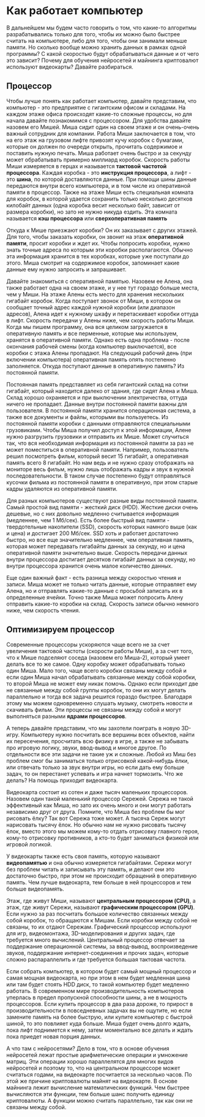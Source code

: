 # Как работает компьютер

В дальнейшем мы будем часто говорить о том, что какие-то алгоритмы разрабатывались только для того, чтобы их можно было быстрее считать на компьютере, либо для того, чтобы они занимали меньше памяти. Но сколько вообще можно хранить данных в рамках одной программы? С какой скоростью будут обрабатываться данные и от чего это зависит? Почему для обучения нейросетей и майнинга криптовалют используют видеокарты? Давайте разбираться.

## Процессор

Чтобы лучше понять как работает компьютер, давайте представим, что компьютер - это предприятие с гигантским офисом и складами. На каждом этаже офиса происходят какие-то сложные процессы, но для начала давайте познакомимся с процессором. Для удобства давайте назовем его Мишей. Миша сидит один на своем этаже и он очень-очень важный сотрудник для компании. Работа Миши заключается в том, что на его этаж на грузовом лифте привозят кучу коробок с бумагами, которые он должен по очереди открыть, прочитать содержимое и поставить нужную печать. Миша работает очень быстро и за секунду может обрабатывать примерно миллиард коробок. Скорость работы Миши измеряется в герцах и называется **тактовой частотой процессора**. Каждая коробка - это **инструкция процессора**, а лифт - это **шина**, по которой доставляются данные. При помощи шины данные передаются внутри всего компьютера, и в том числе из оперативной памяти в процессор. Также на этаже Миши есть специальная комната для коробок, в которой удается сохранить только несколько десятков килобайт данных (одна коробка весит несколько байт, зависит от размера коробки), но зато не нужно никуда ездить. Эта комната называется **кэш процессора** или **сверхоперативная память**

Откуда к Мише приезжают коробки? Он их заказывает с других этажей. Для того, чтобы заказать коробки, он звонит на этаж **оперативной памяти**, просит коробки и ждет их. Чтобы попросить коробки, нужно знать точные адреса по которым эти коробки располагаются. Обычно эта информация хранится в тех коробках, которые уже поступали до этого. Миша смотрит на содержимое коробок, запоминает какие данные ему нужно запросить и запрашивает.

Давайте знакомиться с оперативной памятью. Назовем ее Алена, она также работает одна на своем этаже, и у нее тут гораздо больше места, чем у Миши. На этаже Алены есть место для хранения нескольких гигабайт коробок. Когда поступает звонок от Миши, в котором он сообщает точный адрес каждой нужной коробки (или диапазон адресов), Алена идет к нужному шкафу и перетаскивает коробки оттуда в лифт. Скорость передачи у Алены ниже, чем скорость работы Миши. Когда мы пишем программу, она вся целиком загружается в оперативную память и все перменные, которые мы используем, хранятся в оперативной памяти. Однако есть одна проблема - после окончания рабочей смены (когда компьютер выключается), все коробки с этажа Алены пропадают. На следующий рабочий день (при включении компьютера) оперативная память опять постепенно заполняется. Откуда поступают данные в оперативную память? Из постоянной памяти.

Постоянная память представляет из себя гигантский склад на сотни гигабайт, который находится далеко от здания, где сидят Алена и Миша. Склад хорошо охраняется и при выключении электричества, оттуда ничего не пропадает. Данные внутри постоянной памяти важны для пользователя. В постоянной памяти хранится операционная система, а также все документы и файлы, которыми вы пользуетесь. Из постоянной памяти коробки с данными отправляются специальными грузовиками. Чтобы Миша получил доступ к этой информации, Алене нужно разгрузить грузовики и отправить их Мише. Может случиться так, что вся необходимая информация из постоянной памяти за раз не может поместиться в оперативной памяти. Например, пользователь решил посмотреть фильм, который весит 15 гигабайт, а оперативная память всего 8 гигабайт. Но нам ведь и не нужно сразу отображать на мониторе весь фильм, нужно лишь отображать кадры и звук в нужной последовательности. В таком случае постепенно будут отправляться кусочки фильма из постоянной памяти в оперативную, при этом старые кадры удаляются из оперативной памяти.

Для разных компьютеров существуют разные виды постоянной памяти. Самый простой вид памяти - жесткий диск (HDD). Жесткие диски очень дешевые, но с них довольно медленно считывается информация (медленнее, чем 1 Мб/сек). Есть более быстрый вид памяти - твердотельные накопители (SSD), скорость которых намного выше (как и цена) и достигает 200 Мб/сек. SSD хоть и работает достаточно быстро, но все еще значительно медленнее, чем оперативная память, которая может передавать гигабайты данных за секунду, но и цена оперативной памяти значительно выше. Скорость передачи данных внутри процессора достигает десятков гигабайт данных за секунду, но внутри процессора хранится очень малое количество данных.

Еще один важный факт - есть разница между скоростью чтения и записи. Миша может не только читать данные, которые отправляет ему Алена, но и отправлять какие-то данные с просьбой записать их в определенные ячейки. Точно также Миша может попросить Алену отправить какие-то коробки на склад. Скорость записи обычно немного ниже, чем скорость чтения.

## Оптимизируем процессор

Современные процессоры ускоряются чаще всего не за счет увеличения тактовой частоты (скорости работы Миши), а за счет того, что к Мише подселяют соседа (назовем его Миша-2), который умеет делать все то же самое. Одну коробку может обрабатывать только один Миша. Мало того, чаще всего коробки связаны между собой и если один Миша начал обрабатывать связанные между собой коробки, то второй Миша не может ему никак помочь. Однако если приходит две не связанные между собой группы коробок, то они их могут делать параллельно и тогда вся задача решится гораздо быстрее. Благодаря этому мы можем одновременно слушать музыку, смотреть новости и скачивать фильм. Эти процессы не связаны между собой и могут выполняться разными **ядрами процессоров**.

А теперь давайте представим, что мы захотели поиграть в новую 3D-игру. Компьютеру нужно посчитать все вершины всех объектов, найти их пересечения, просчитать всю физику в игре, а также не забывать про игровую логику, звуки, ввод-вывод и многое другое. По отдельности все эти задачи не такие уж и сложные. Любой из Миш без проблем смог бы заниматься только отрисовкой какой-нибудь ёлки, или отвечать только за звук внутри игры, но если дать ему больше задач, то он перестанет успевать и игра начнет тормозить. Что же делать? На помощь приходит видеокарта.

Видеокарта состоит из сотен и даже тысяч маленьких процессоров. Назовем один такой маленький процессор Сережей. Сережа не такой эффективный как Миша, но зато их очень много и они могут работать независимо друг от друга. Помните, что Миша без проблем бы мог рисовать ёлку? Так вот Сережа тоже может. А тысяча Сереж могут нарисовать тысячу ёлок. Но обычно нам не нужно рисовать тысячу ёлок, вместо этого мы можем кому-то отдать отрисовку главного героя, кому-то отрисовку противников, а кто-то будет заниматься физикой или игровой логикой.

У видеокарты также есть своя память, которую называют **видеопамятью** и она обычно измеряется гигабайтами. Сережи могут без проблем читать и записывать эту память, и делают они это достаточно быстро, при этом не происходит обращений в оперативную память. Чем лучше видеокарта, тем больше в ней процессоров и тем больше видеопамять.

Этаж, где живут Миши, называют **центральным процессором (CPU)**, а этаж, где живут Сережи, называют **графическим процессором (GPU)**. Если нужно за раз посчитать большое количество связанных между собой коробок, то обращаются к Мишам. Если коробки между собой не связаны, то их отдают Сережам. Графический процессор используют для игр, видеомонтажа, 3D-моделирования и других задач, где требуется много вычислений. Центральный процессор отвечает за поддержание операционной системы, за ввод-вывод, воспроизведение звуков, поддержание интернет-соединения и прочих задач, которые сложно распараллелить и где требуется большая тактовая частота.

Если собрать компьютер, в котором будет самый мощный процессор и самая мощная видеокарта, но при этом в нем будет медленная шина или там будет стоять HDD диск, то такой компьютер будет медленно работать. В современном мире производительность компьютеров уперлась в предел пропускной способности шины, а не в мощность процессоров. Если купить процессор в два раза дороже, то прирост в производительности в повседневных задачах вы не ощутите, но если замените память на более быструю, или купите компьютер с быстрой шиной, то это повлияет куда больше. Миша будет очень долго ждать, пока лифт поднимется к нему, затем моментально все делать и ждать пока приедет новая порция данных.

А что там с нейросетями? Дело в том, что в основе обучения нейросетей лежат простые арифметические операции и умножение матриц. Эти операции хорошо параллелятся для многих видов нейросетей и поэтому то, что на центральном процессоре может считаться годами, на видеокарте посчитается за несколько часов. По этой же причине криптовалюты майнят на видеокарте. В основе майнинга лежит вычисление математических функций. Чем быстрее вычисляются эти функции, тем больше шанс получить единицу криптовалюты. А функции можно считать параллельно, так как они не связаны между собой.
